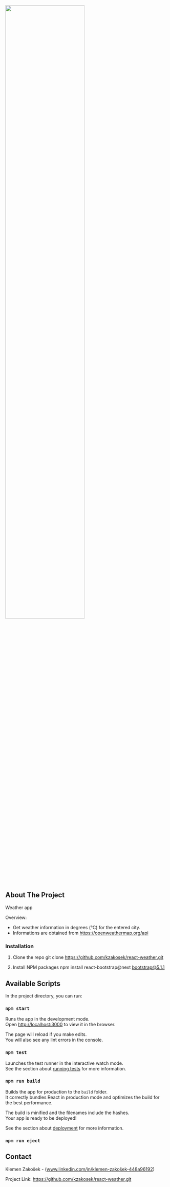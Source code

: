 <!-- Image -->
<img src="https://user-images.githubusercontent.com/92154269/136601605-c1b09476-a6a7-411e-bfa7-e4287f2f163f.png" width="70%" height="70%">

<!-- ABOUT THE PROJECT -->
## About The Project

Weather app

Overview:
* Get weather information in degrees (°C) for the entered city. 
* Informations are obtained from https://openweathermap.org/api

<!-- INSTALLATION -->
### Installation

1. Clone the repo
   git clone https://github.com/kzakosek/react-weather.git
  
2. Install NPM packages
   npm install react-bootstrap@next bootstrap@5.1.1

## Available Scripts

In the project directory, you can run:

### `npm start`

Runs the app in the development mode.\
Open [http://localhost:3000](http://localhost:3000) to view it in the browser.

The page will reload if you make edits.\
You will also see any lint errors in the console.

### `npm test`

Launches the test runner in the interactive watch mode.\
See the section about [running tests](https://facebook.github.io/create-react-app/docs/running-tests) for more information.

### `npm run build`

Builds the app for production to the `build` folder.\
It correctly bundles React in production mode and optimizes the build for the best performance.

The build is minified and the filenames include the hashes.\
Your app is ready to be deployed!

See the section about [deployment](https://facebook.github.io/create-react-app/docs/deployment) for more information.

### `npm run eject`

<!-- CONTACT -->
## Contact

Klemen Zakošek - (www.linkedin.com/in/klemen-zakošek-448a96192)

Project Link: https://github.com/kzakosek/react-weather.git

